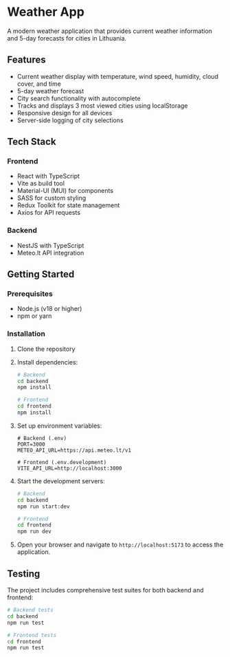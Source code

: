 # Weather App

A modern weather application that provides current weather information and 5-day forecasts for cities in Lithuania.

## Features

- Current weather display with temperature, wind speed, humidity, cloud cover, and time
- 5-day weather forecast
- City search functionality with autocomplete
- Tracks and displays 3 most viewed cities using localStorage
- Responsive design for all devices
- Server-side logging of city selections

## Tech Stack

### Frontend

- React with TypeScript
- Vite as build tool
- Material-UI (MUI) for components
- SASS for custom styling
- Redux Toolkit for state management
- Axios for API requests

### Backend

- NestJS with TypeScript
- Meteo.lt API integration

## Getting Started

### Prerequisites

- Node.js (v18 or higher)
- npm or yarn

### Installation

1. Clone the repository
2. Install dependencies:

   ```bash
   # Backend
   cd backend
   npm install

   # Frontend
   cd frontend
   npm install
   ```

3. Set up environment variables:

   ```
   # Backend (.env)
   PORT=3000
   METEO_API_URL=https://api.meteo.lt/v1

   # Frontend (.env.development)
   VITE_API_URL=http://localhost:3000
   ```

4. Start the development servers:

   ```bash
   # Backend
   cd backend
   npm run start:dev

   # Frontend
   cd frontend
   npm run dev
   ```

5. Open your browser and navigate to `http://localhost:5173` to access the application.

## Testing

The project includes comprehensive test suites for both backend and frontend:

```bash
# Backend tests
cd backend
npm run test

# Frontend tests
cd frontend
npm run test
```
